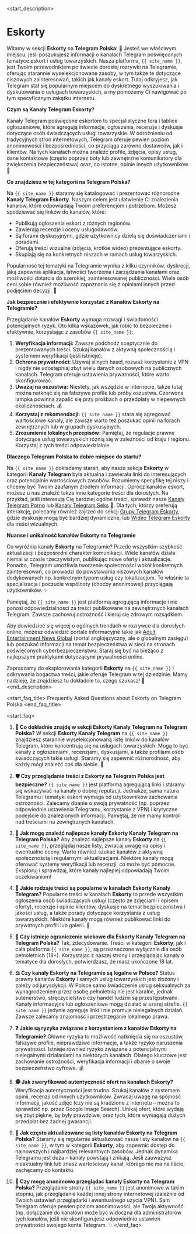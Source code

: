 <start_description>
# Eskorty

Witamy w sekcji **Eskorty** na **Telegram Polska**! 🔞 Jesteś we właściwym miejscu, jeśli poszukujesz informacji o kanałach Telegram poświęconych tematyce eskort i usług towarzyskich. Nasza platforma, `{{ site_name }}`, jest Twoim przewodnikiem po świecie dorosłej rozrywki na Telegramie, oferując starannie wyselekcjonowane zasoby, w tym także te dotyczące niszowych zainteresowań, takich jak kanały eskort. Tutaj odkryjesz, jak Telegram stał się popularnym miejscem do dyskretnego wyszukiwania i dyskutowania o usługach towarzyskich, a my pomożemy Ci nawigować po tym specyficznym zakątku internetu.

**Czym są Kanały Telegram Eskorty?**

Kanały Telegram poświęcone eskortom to specjalistyczne fora i tablice ogłoszeniowe, które agregują informacje, ogłoszenia, recenzje i dyskusje dotyczące osób świadczących usługi towarzyskie. W odróżnieniu od tradycyjnych stron internetowych, Telegram oferuje pewien poziom anonimowości i bezpośredniości, co przyciąga zarówno dostawców, jak i klientów. Na tych kanałach można znaleźć profile, zdjęcia, opisy usług, dane kontaktowe (często poprzez boty lub zewnętrzne komunikatory dla zwiększenia bezpieczeństwa) oraz, co istotne, opinie innych użytkowników. 🚀

**Co znajdziesz w tej kategorii na Telegram Polska?**

Na `{{ site_name }}` staramy się katalogować i prezentować różnorodne **Kanały Telegram Eskorty**. Naszym celem jest ułatwienie Ci znalezienia kanałów, które odpowiadają Twoim preferencjom i potrzebom. Możesz spodziewać się linków do kanałów, które:
*   Publikują ogłoszenia eskort z różnych regionów.
*   Zawierają recenzje i oceny usługodawców.
*   Są forami dyskusyjnymi, gdzie użytkownicy dzielą się doświadczeniami i poradami.
*   Oferują treści wizualne (zdjęcia, krótkie wideo) prezentujące eskorty.
*   Skupiają się na konkretnych niszach w ramach usług towarzyskich.

Popularność tej tematyki na Telegramie wynika z kilku czynników: dyskrecji, jaką zapewnia aplikacja, łatwości tworzenia i zarządzania kanałami oraz możliwości dotarcia do szerokiej, zainteresowanej publiczności. Wiele osób ceni sobie również możliwość zapoznania się z opiniami innych przed podjęciem decyzji. 🤔

**Jak bezpiecznie i efektywnie korzystać z Kanałów Eskorty na Telegramie?**

Przeglądanie kanałów **Eskorty** wymaga rozwagi i świadomości potencjalnych ryzyk. Oto kilka wskazówek, jak robić to bezpiecznie i efektywnie, korzystając z zasobów `{{ site_name }}`:
1.  **Weryfikacja informacji:** Zawsze podchodź sceptycznie do prezentowanych treści. Szukaj kanałów z aktywną społecznością i systemem weryfikacji (jeśli istnieje).
2.  **Ochrona prywatności:** Używaj silnych haseł, rozważ korzystanie z VPN i nigdy nie udostępniaj zbyt wielu danych osobowych na publicznych kanałach. Telegram oferuje ustawienia prywatności, które warto skonfigurować.
3.  **Uważaj na oszustwa:** Niestety, jak wszędzie w internecie, także tutaj można natknąć się na fałszywe profile lub próby oszustwa. Czerwona lampka powinna zapalić się przy prośbach o przedpłaty w niepewnych okolicznościach. 💰
4.  **Korzystaj z rekomendacji:** `{{ site_name }}` stara się agregować wartościowe kanały, ale zawsze warto też poszukać opinii na forach zewnętrznych lub w grupach dyskusyjnych.
5.  **Zrozumienie lokalnych przepisów:** Pamiętaj, że regulacje prawne dotyczące usług towarzyskich różnią się w zależności od kraju i regionu. Korzystaj z tych treści odpowiedzialnie.

**Dlaczego Telegram Polska to dobre miejsce do startu?**

Na `{{ site_name }}` dokładamy starań, aby nasza sekcja **Eskorty** w kategorii **Kanały Telegram** była aktualna i zawierała linki do interesujących oraz potencjalnie wartościowych zasobów. Rozumiemy specyfikę tej niszy i chcemy być Twoim zaufanym źródłem informacji. Oprócz kanałów eskort, możesz u nas znaleźć także inne kategorie treści dla dorosłych. Na przykład, jeśli interesują Cię bardziej ogólne treści, sprawdź nasze [Kanały Telegram Porno](/kanaly/porno) lub [Kanały Telegram Seks](/kanaly/seks) 🍑. Dla tych, którzy preferują interakcję, polecamy również zajrzeć do sekcji [Grupy Telegram Eskorty](/grupy/eskorty), gdzie dyskusje mogą być bardziej dynamiczne, lub [Wideo Telegram Eskorty](/wideo/eskorty) dla treści wizualnych.

**Nuanse i unikalność kanałów Eskorty na Telegramie**

Co wyróżnia kanały **Eskorty** na Telegramie? Przede wszystkim szybkość aktualizacji i bezpośredni charakter komunikacji. Wiele kanałów działa niemal w czasie rzeczywistym, publikując nowe oferty i aktualizacje. Ponadto, Telegram umożliwia tworzenie społeczności wokół konkretnych zainteresowań, co prowadzi do powstawania niszowych kanałów dedykowanych np. konkretnym typom usług czy lokalizacjom. To właśnie ta specjalizacja i poczucie wspólnoty (choćby anonimowej) przyciągają użytkowników. ✨

Pamiętaj, że `{{ site_name }}` jest platformą agregującą informacje i nie ponosi odpowiedzialności za treści publikowane na zewnętrznych kanałach Telegram. Zawsze zachowuj ostrożność i kieruj się zdrowym rozsądkiem.

Aby dowiedzieć się więcej o ogólnych trendach w rozrywce dla dorosłych online, możesz odwiedzić portale informacyjne takie jak [Adult Entertainment News Global](https://www.xbiz.com) (portal anglojęzyczny, ale o globalnym zasięgu) lub poszukać informacji na temat bezpieczeństwa w sieci na stronach poświęconych cyberbezpieczeństwu. Staraj się być na bieżąco z najlepszymi praktykami dotyczącymi prywatności online.

Zapraszamy do eksplorowania kategorii **Eskorty** na `{{ site_name }}` i odkrywania bogactwa treści, jakie oferuje Telegram w tej dziedzinie. Mamy nadzieję, że znajdziesz tu dokładnie to, czego szukasz! 🔄
<end_description>

<start_faq_title>
Frequently Asked Questions about Eskorty on Telegram Polska
<end_faq_title>

<start_faq>
1. **🤔 Co dokładnie znajdę w sekcji Eskorty Kanały Telegram na Telegram Polska?**
W sekcji **Eskorty Kanały Telegram** na `{{ site_name }}` znajdziesz starannie wyselekcjonowaną listę linków do kanałów Telegram, które koncentrują się na usługach towarzyskich. Mogą to być kanały z ogłoszeniami, recenzjami, dyskusjami, a także profilami osób świadczących takie usługi. Staramy się zapewnić różnorodność, aby każdy mógł znaleźć coś dla siebie. 🔞

2. **🛡️ Czy przeglądanie treści z Eskorty na Telegram Polska jest bezpieczne?**
`{{ site_name }}` jest platformą agregującą linki i staramy się wskazywać na kanały o dobrej reputacji. Jednakże, sama natura Telegramu i tematyki eskort wymaga od użytkowników zachowania ostrożności. Zalecamy dbanie o swoją prywatność (np. poprzez odpowiednie ustawienia Telegramu, korzystanie z VPN) i krytyczne podejście do znalezionych informacji. Pamiętaj, że nie mamy kontroli nad treściami na zewnętrznych kanałach.

3. **🚀 Jak mogę znaleźć najlepsze kanały Eskorty Kanały Telegram na Telegram Polska?**
Aby znaleźć najlepsze kanały **Eskorty** na `{{ site_name }}`, przeglądaj nasze listy, zwracaj uwagę na opisy i ewentualne oceny. Warto również szukać kanałów z aktywną społecznością i regularnymi aktualizacjami. Niektóre kanały mogą oferować systemy weryfikacji lub recenzji, co może być pomocne. Eksploruj i sprawdzaj, które kanały najlepiej odpowiadają Twoim oczekiwaniom!

4. **📝 Jakie rodzaje treści są popularne w kanałach Eskorty Kanały Telegram?**
Popularne treści w kanałach **Eskorty** to przede wszystkim ogłoszenia osób świadczących usługi (często ze zdjęciami i opisem oferty), recenzje i opinie klientów, dyskusje na temat bezpieczeństwa i jakości usług, a także porady dotyczące korzystania z usług towarzyskich. Niektóre kanały mogą również publikować linki do prywatnych profili lub galerii. 🍑

5. **🔞 Czy istnieje ograniczenie wiekowe dla Eskorty Kanały Telegram na Telegram Polska?**
Tak, zdecydowanie. Treści w kategorii **Eskorty**, jak i cała platforma `{{ site_name }}`, są przeznaczone wyłącznie dla osób pełnoletnich (18+). Korzystając z naszej strony i przeglądając kanały o tematyce dla dorosłych, potwierdzasz, że masz ukończone 18 lat.

6. **⚖️ Czy kanały Eskorty na Telegramie są legalne w Polsce?**
Status prawny kanałów **Eskorty** i samych usług towarzyskich jest złożony i zależy od jurysdykcji. W Polsce samo świadczenie usług seksualnych za wynagrodzeniem przez osobę pełnoletnią nie jest karalne, jednak sutenerstwo, stręczycielstwo czy handel ludźmi są przestępstwami. Kanały informacyjne lub ogłoszeniowe mogą działać w szarej strefie. `{{ site_name }}` jedynie agreguje linki i nie promuje nielegalnych działań. Zawsze zalecamy znajomość i przestrzeganie lokalnego prawa.

7. **❓ Jakie są ryzyka związane z korzystaniem z kanałów Eskorty na Telegramie?**
Główne ryzyka to możliwość natknięcia się na oszustów, fałszywe profile, nieprawdziwe informacje, a także ryzyko naruszenia prywatności. Istnieje również ryzyko związane z potencjalnymi nielegalnymi działaniami na niektórych kanałach. Dlatego kluczowe jest zachowanie ostrożności, weryfikacja informacji i dbanie o swoje bezpieczeństwo cyfrowe. 💰

8. **🕵️ Jak zweryfikować autentyczność ofert na kanałach Eskorty?**
Weryfikacja autentyczności jest trudna. Szukaj kanałów z systemem opinii, recenzji od innych użytkowników. Zwracaj uwagę na spójność informacji, jakość zdjęć (czy nie są kradzione z internetu – można to sprawdzić np. przez Google Image Search). Unikaj ofert, które wydają się zbyt piękne, by były prawdziwe, oraz tych, które wymagają dużych przedpłat bez żadnej gwarancji.

9. **🔄 Jak często aktualizowane są listy kanałów Eskorty na Telegram Polska?**
Staramy się regularnie aktualizować nasze listy kanałów na `{{ site_name }}`, w tym w kategorii **Eskorty**, aby zapewnić dostęp do najnowszych i najbardziej relevantnych zasobów. Jednak dynamika Telegramu jest duża – kanały powstają i znikają. Jeśli zauważysz nieaktualny link lub znasz wartościowy kanał, którego nie ma na liście, zachęcamy do kontaktu.

10. **👻 Czy mogę anonimowo przeglądać kanały Eskorty na Telegram Polska?**
Przeglądanie strony `{{ site_name }}` jest anonimowe w takim stopniu, jak przeglądanie każdej innej strony internetowej (zależnie od Twoich ustawień przeglądarki i ewentualnego użycia VPN). Sam Telegram oferuje pewien poziom anonimowości, ale Twoja aktywność (np. dołączanie do kanałów) może być widoczna dla administratorów tych kanałów, jeśli nie skonfigurujesz odpowiednio ustawień prywatności swojego konta Telegram. ✨
</end_faq>